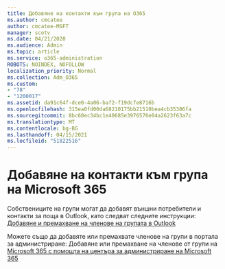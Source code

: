 ```yaml
---
title: Добавяне на контакти към група на O365
ms.author: cmcatee
author: cmcatee-MSFT
manager: scotv
ms.date: 04/21/2020
ms.audience: Admin
ms.topic: article
ms.service: o365-administration
ROBOTS: NOINDEX, NOFOLLOW
localization_priority: Normal
ms.collection: Adm_O365
ms.custom:
- "78"
- "1200017"
ms.assetid: da91c64f-dce0-4a06-baf2-f19dcfe8716b
ms.openlocfilehash: 315ea0fd00da68210175bb21510bea4cb35386fa
ms.sourcegitcommit: 8bc60ec34bc1e40685e3976576e04a2623f63a7c
ms.translationtype: MT
ms.contentlocale: bg-BG
ms.lasthandoff: 04/15/2021
ms.locfileid: "51822516"
---
```

# <a name="add-contacts-to-a-microsoft-365-group"></a>Добавяне на контакти към група на Microsoft 365

Собствениците на групи могат да добавят външни потребители и контакти за поща в Outlook, като следват следните инструкции: [Добавяне и премахване на членове на групата в Outlook](https://support.office.com/article/3b650f4a-5c9b-4f94-a1bb-0cca4b1091de?wt.mc_id=add_contacts_group.aspx)
  
Можете също да добавяте или премахвате членове на групи в портала за администриране: Добавяне или премахване на членове от групи на [Microsoft 365 с помощта на центъра за администриране на Microsoft 365](https://docs.microsoft.com/microsoft-365/admin/create-groups/add-or-remove-members-from-groups)